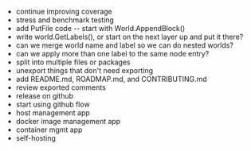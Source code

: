 - continue improving coverage
- stress and benchmark testing
- add PutFile code -- start with World.AppendBlock()
- write world.GetLabels(), or start on the next layer up and put it there?
- can we merge world name and label so we can do nested worlds?
- can we apply more than one label to the same node entry?
- split into multiple files or packages
- unexport things that don't need exporting
- add README.md, ROADMAP.md, and CONTRIBUTING.md
- review exported comments
- release on github
- start using github flow
- host management app
- docker image management app
- container mgmt app
- self-hosting
